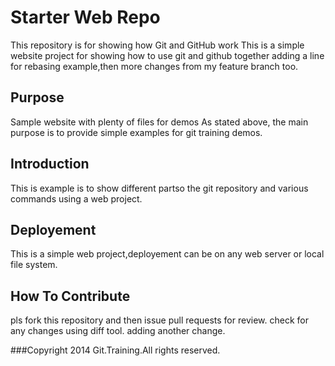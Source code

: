 # Starter Web Repo

This repository is for showing how Git and GitHub work
This is a simple website project for showing how to use git and github together
adding a line for rebasing example,then more changes from my feature branch too.

## Purpose

Sample website with plenty of files for demos
As stated above, the main purpose is to provide simple examples for git training demos.

## Introduction

This is example is to show different partso the git repository and various commands using a web project.

## Deployement

This is a simple web project,deployement can be on any web server or local file system.

## How To Contribute

pls fork this repository and then issue pull requests for review.
check for any changes using diff tool.
adding another change.

###Copyright
2014 Git.Training.All rights reserved.